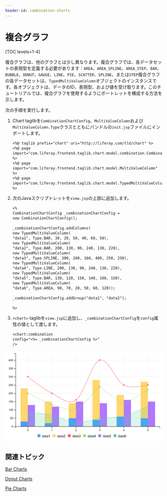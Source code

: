 ```yaml
---
header-id: combination-charts
---
```


# 複合グラフ

[TOC levels=1-4]

複合グラフは、他のグラフとは少し異なります。複合グラフでは、各データセットの表現型を定義する必要があります：`AREA`、`AREA_SPLINE`、`AREA_STEP`、`BAR`、`BUBBLE`、`DONUT`、`GAUGE`、`LINE`、`PIE`、`SCATTER`、`SPLINE`、または`STEP`複合グラフの各データセットは、`TypedMultiValueColumn`オブジェクトのインスタンスです。各オブジェクトは、データのID、表現型、および値を受け取ります。このチュートリアルでは、複合グラフを使用するようにポートレットを構成する方法を示します。

次の手順を実行します。

1. Chart taglibを`CombinationChartConfig`、`MultiValueColumn`および`MultiValueColumn.Type`クラスとともにバンドルの`init.jsp`ファイルにインポートします。

       <%@ taglib prefix="chart" uri="http://liferay.com/tld/chart" %>
       <%@ page import="com.liferay.frontend.taglib.chart.model.combination.CombinationChartConfig" %>
       <%@ page import="com.liferay.frontend.taglib.chart.model.MultiValueColumn" %>
       <%@ page import="com.liferay.frontend.taglib.chart.model.TypedMultiValueColumn.Type" %>
   
2. 次のJavaスクリプトレットを`view.jsp`の上部に追加します。

       <%
       CombinationChartConfig _combinationChartConfig =
       new CombinationChartConfig();
       
       _combinationChartConfig.addColumns(
       new TypedMultiValueColumn(
       "data1", Type.BAR, 30, 20, 50, 40, 60, 50),
       new TypedMultiValueColumn(
       "data2", Type.BAR, 200, 130, 90, 240, 130, 220),
       new TypedMultiValueColumn(
       "data3", Type.SPLINE, 300, 200, 160, 400, 250, 250),
       new TypedMultiValueColumn(
       "data4", Type.LINE, 200, 130, 90, 240, 130, 220),
       new TypedMultiValueColumn(
       "data5", Type.BAR, 130, 120, 150, 140, 160, 150),
       new TypedMultiValueColumn(
       "data6", Type.AREA, 90, 70, 20, 50, 60, 120));
       
       _combinationChartConfig.addGroup("data1", "data2");
       
       %>
   
3. `<chart>` taglibを`view.jsp`に追加し、`_combinationChartConfig`を`config`属性の値として渡します。

       <chart:combination
       config="<%= _combinationChartConfig %>"
       />
   
![図1：複合グラフには、さまざまなデータセットのタイプが表示されます。](../../../images/chart-taglib-combination.png)

## 関連トピック

[Bar Charts](/docs/7-1/tutorials/-/knowledge_base/t/bar-charts)

[Donut Charts](/docs/7-1/tutorials/-/knowledge_base/t/donut-charts)

[Pie Charts](/docs/7-1/tutorials/-/knowledge_base/t/pie-charts)
